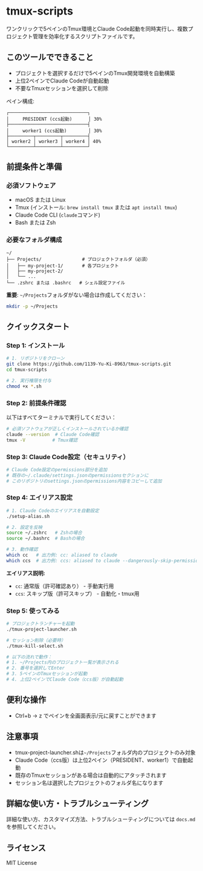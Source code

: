 # tmux-scripts

ワンクリックで5ペインのTmux環境とClaude Code起動を同時実行し、複数プロジェクト管理を効率化するスクリプトファイルです。

## このツールでできること

- プロジェクトを選択するだけで5ペインのTmux開発環境を自動構築
- 上位2ペインでClaude Codeが自動起動
- 不要なTmuxセッションを選択して削除

ペイン構成:
```
┌─────────────────────────────┐
│     PRESIDENT (ccs起動)      │ 30%
├─────────────────────────────┤
│     worker1 (ccs起動)        │ 30%
├─────────┬─────────┬─────────┤
│ worker2 │ worker3 │ worker4 │ 40%
└─────────┴─────────┴─────────┘
```

## 前提条件と準備

### 必須ソフトウェア
- macOS または Linux
- Tmux (インストール: `brew install tmux` または `apt install tmux`)
- Claude Code CLI (`claude`コマンド)
- Bash または Zsh

### 必要なフォルダ構成
```
~/
├── Projects/               # プロジェクトフォルダ（必須）
│   ├── my-project-1/       # 各プロジェクト
│   ├── my-project-2/
│   └── ...
└── .zshrc または .bashrc   # シェル設定ファイル
```

**重要**: `~/Projects`フォルダがない場合は作成してください：
```bash
mkdir -p ~/Projects
```

## クイックスタート

### Step 1: インストール
```bash
# 1. リポジトリをクローン
git clone https://github.com/1139-Yu-Ki-8963/tmux-scripts.git
cd tmux-scripts

# 2. 実行権限を付与
chmod +x *.sh
```

### Step 2: 前提条件確認
以下はすべてターミナルで実行してください：

```bash
# 必須ソフトウェアが正しくインストールされているか確認
claude --version  # Claude Code確認
tmux -V          # Tmux確認
```

### Step 3: Claude Code設定（セキュリティ）
```bash
# Claude Code設定のpermissions部分を追加
# 既存の~/.claude/settings.jsonのpermissionsセクションに
# このリポジトリのsettings.jsonのpermissions内容をコピーして追加
```

### Step 4: エイリアス設定
```bash
# 1. Claude Codeのエイリアスを自動設定
./setup-alias.sh

# 2. 設定を反映
source ~/.zshrc   # Zshの場合
source ~/.bashrc  # Bashの場合

# 3. 動作確認
which cc   # 出力例: cc: aliased to claude
which ccs  # 出力例: ccs: aliased to claude --dangerously-skip-permissions
```

**エイリアス説明:**
- `cc`: 通常版（許可確認あり） - 手動実行用
- `ccs`: スキップ版（許可スキップ） - 自動化・tmux用

### Step 5: 使ってみる
```bash
# プロジェクトランチャーを起動
./tmux-project-launcher.sh

# セッション削除（必要時）
./tmux-kill-select.sh

# 以下の流れで動作：
# 1. ~/Projects内のプロジェクト一覧が表示される
# 2. 番号を選択してEnter
# 3. 5ペインのTmuxセッションが起動
# 4. 上位2ペインでClaude Code（ccs版）が自動起動
```

## 便利な操作

- Ctrl+b → z でペインを全画面表示/元に戻すことができます

## 注意事項

- tmux-project-launcher.shは`~/Projects`フォルダ内のプロジェクトのみ対象
- Claude Code（ccs版）は上位2ペイン（PRESIDENT、worker1）で自動起動
- 既存のTmuxセッションがある場合は自動的にアタッチされます
- セッション名は選択したプロジェクトのフォルダ名になります

## 詳細な使い方・トラブルシューティング

詳細な使い方、カスタマイズ方法、トラブルシューティングについては `docs.md` を参照してください。

## ライセンス

MIT License